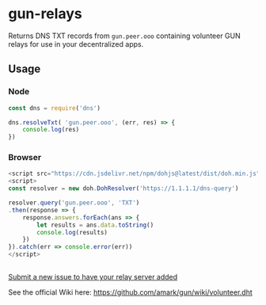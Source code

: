 # gun-relays
Returns DNS TXT records from `gun.peer.ooo` containing volunteer GUN relays for use in your decentralized apps.

## Usage

### Node
```js
const dns = require('dns')

dns.resolveTxt( 'gun.peer.ooo', (err, res) => {
    console.log(res)
})
```

### Browser
```js
<script src="https://cdn.jsdelivr.net/npm/dohjs@latest/dist/doh.min.js"></script>
<script>
const resolver = new doh.DohResolver('https://1.1.1.1/dns-query')

resolver.query('gun.peer.ooo', 'TXT')
.then(response => {
    response.answers.forEach(ans => {
        let results = ans.data.toString()
        console.log(results)
    })
}).catch(err => console.error(err))
</script>
```

##
[Submit a new issue to have your relay server added](https://github.com/draeder/gun-relays/issues)

See the official Wiki here: https://github.com/amark/gun/wiki/volunteer.dht
